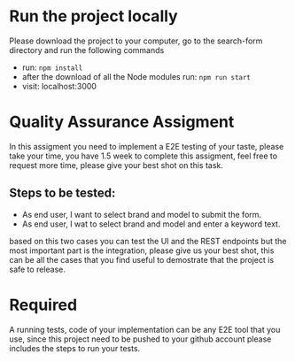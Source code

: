 # Run the project locally

Please download the project to your computer, go to the search-form directory and run the following commands
- run: `npm install`
- after the download of all the Node modules run: `npm run start`
- visit: localhost:3000

# Quality Assurance Assigment

In this assigment you need to implement a E2E testing of your taste, please take your time, you have 1.5 week to complete this assigment, feel free to request more time, please give your best shot on this task.

## Steps to be tested:
- As end user, I want to select brand and model to submit the form.
- As end user, I wat to select brand and model and enter a keyword text.

based on this two cases you can test the UI and the REST endpoints but the most important part is the integration, please give us your best shot, this can be all the cases that you find useful to demostrate that the project is safe to release.

# Required 
A running tests, code of your implementation can be any E2E tool that you use, since this project need to be pushed to your github account please includes the steps to run your tests.